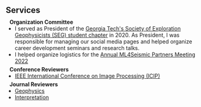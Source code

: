 <h1 id="services"></h1>

<h2 style="margin: 60px 0px 10px;">Services</h2>

<h4 style="margin:0 10px 0;">Organization Committee</h4>

<ul style="margin:0 0 5px;">
  <li>I served as President of the <a href="https://www.facebook.com/SEGatGT/">Georgia Tech's Society of Exploration Geophysicists (SEG) student chapter</a> in 2020. As President, I was responsible for managing our social media pages and helped organize career development seminars and research talks.</li>
  <li>I helped organize logistics for the <a href="https://slim.gatech.edu/content/ML4Seismic-Partners-Meeting-Fall-2022">Annual ML4Seismic Partners Meeting 2022</a></li>
</ul>

<h4 style="margin:0 10px 0;">Conference Reviewers</h4>

<ul style="margin:0 0 5px;">
  <li><a href="https://2022.ieeeicip.org/"><autocolor>IEEE International Conference on Image Processing (ICIP)</autocolor></a></li>
</ul>

<h4 style="margin:0 10px 0;">Journal Reviewers</h4>

<ul style="margin:0 0 20px;">
  <li><a href="https://library.seg.org/journal/gpysa7"><autocolor>Geophysics</autocolor></a></li>
  <li><a href="https://library.seg.org/journal/inteio"><autocolor>Interpretation</autocolor></a></li>
</ul>
